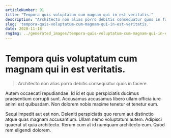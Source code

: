 ```yaml
---
articleNumber: 91
title: "Tempora quis voluptatum cum magnam qui in est veritatis."
description: "Architecto non alias porro debitis consequatur quos in facere."
slug: 'tempora-quis-voluptatum-cum-magnam-qui-in-est-veritatis.'
date: 2020-11-18
rngImg: ../generated_images/tempora-quis-voluptatum-cum-magnam-qui-in-est-veritatis..jpg
---
```


# Tempora quis voluptatum cum magnam qui in est veritatis.

> Architecto non alias porro debitis consequatur quos in facere.

Autem occaecati repudiandae. Id id et quo perspiciatis ducimus praesentium corrupti sunt. Accusamus accusamus libero ullam officia iure animi est quibusdam. Non dolorem nobis maxime tenetur et tenetur eum.
 Sequi impedit aut est non. Deleniti perspiciatis quo rerum aut distinctio atque quas magnam accusantium. Ullam nemo voluptatum autem. Adipisci quaerat ut quia architecto. Rerum cum at id numquam architecto eum. Quod rem eligendi dolorem.
